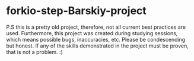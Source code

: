 # forkio-step-Barskiy-project

P.S this is a pretty old project, therefore, not all current best practices are used. Furthermore, this project was created during studying sessions, which means possible bugs, inaccuracies, etc. Please be condescending but honest. If any of the skills demonstrated in the project must be proven, that is not a problem. :)
